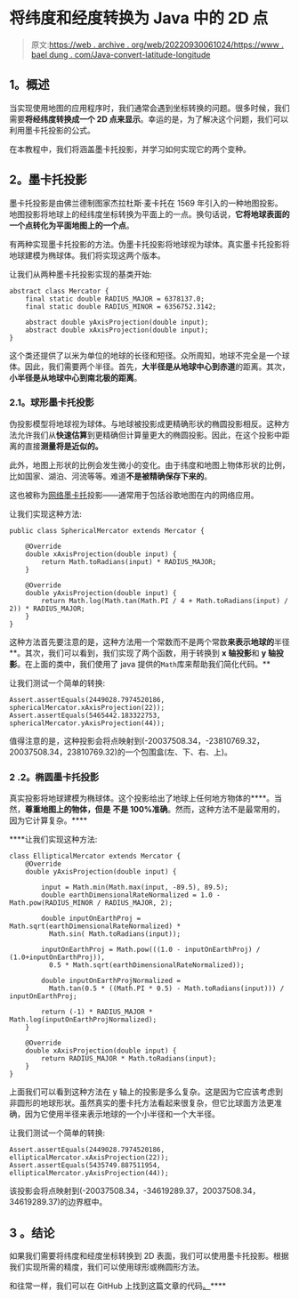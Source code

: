 # 将纬度和经度转换为 Java 中的 2D 点

> 原文:[https://web . archive . org/web/20220930061024/https://www . bael dung . com/Java-convert-latitude-longitude](https://web.archive.org/web/20220930061024/https://www.baeldung.com/java-convert-latitude-longitude)

## **1。概述**

当实现使用地图的应用程序时，我们通常会遇到坐标转换的问题。很多时候，我们需要**将经纬度转换成一个 2D 点来显示**。幸运的是，为了解决这个问题，我们可以利用墨卡托投影的公式。

在本教程中，我们将涵盖墨卡托投影，并学习如何实现它的两个变种。

## **2。墨卡托投影**

墨卡托投影是由佛兰德制图家杰拉杜斯·麦卡托在 1569 年引入的一种地图投影。地图投影将地球上的经纬度坐标转换为平面上的一点。换句话说，**它将地球表面的一个点转化为平面地图上的一个点**。

有两种实现墨卡托投影的方法。伪墨卡托投影将地球视为球体。真实墨卡托投影将地球建模为椭球体。我们将实现这两个版本。

让我们从两种墨卡托投影实现的基类开始:

```
abstract class Mercator {
    final static double RADIUS_MAJOR = 6378137.0;
    final static double RADIUS_MINOR = 6356752.3142;

    abstract double yAxisProjection(double input);
    abstract double xAxisProjection(double input);
}
```

这个类还提供了以米为单位的地球的长径和短径。众所周知，地球不完全是一个球体。因此，我们需要两个半径。首先，**大半径是从地球中心到赤道**的距离。其次，**小半径是从地球中心到南北极的距离**。

### **2.1。球形墨卡托投影**

伪投影模型将地球视为球体。与地球被投影成更精确形状的椭圆投影相反。这种方法允许我们从**快速估算**到更精确但计算量更大的椭圆投影。因此，在这个投影中距离的直接**测量将是近似的。**

此外，地图上形状的比例会发生微小的变化。由于纬度和地图上物体形状的比例，比如国家、湖泊、河流等等。难道**不是被精确保存下来的**。

这也被称为[网络墨卡托](https://web.archive.org/web/20220626204446/https://en.wikipedia.org/wiki/Web_Mercator_projection)投影——通常用于包括谷歌地图在内的网络应用。

让我们实现这种方法:

```
public class SphericalMercator extends Mercator {

    @Override
    double xAxisProjection(double input) {
        return Math.toRadians(input) * RADIUS_MAJOR;
    }

    @Override
    double yAxisProjection(double input) {
        return Math.log(Math.tan(Math.PI / 4 + Math.toRadians(input) / 2)) * RADIUS_MAJOR;
    }
}
```

这种方法首先要注意的是，这种方法用一个常数而不是两个常数**来表示地球的**半径**。其次，我们可以看到，我们实现了两个函数，用于转换到 **x 轴投影**和 **y 轴投影**。在上面的类中，我们使用了 java 提供的`Math`库来帮助我们简化代码。**

让我们测试一个简单的转换:

```
Assert.assertEquals(2449028.7974520186, sphericalMercator.xAxisProjection(22));
Assert.assertEquals(5465442.183322753, sphericalMercator.yAxisProjection(44));
```

值得注意的是，这种投影会将点映射到(-20037508.34，-23810769.32，20037508.34，23810769.32)的一个包围盒(左、下、右、上)。

### 2 **.2。椭圆墨卡托投影**

真实投影将地球建模为椭球体。这个投影给出了地球上任何地方物体的****。当然，**尊重地图上的物体，但是** **不是 100%准确**。然而，这种方法不是最常用的，因为它计算复杂。****

 ****让我们实现这种方法:

```
class EllipticalMercator extends Mercator {
    @Override
    double yAxisProjection(double input) {

        input = Math.min(Math.max(input, -89.5), 89.5);
        double earthDimensionalRateNormalized = 1.0 - Math.pow(RADIUS_MINOR / RADIUS_MAJOR, 2);

        double inputOnEarthProj = Math.sqrt(earthDimensionalRateNormalized) * 
          Math.sin( Math.toRadians(input));

        inputOnEarthProj = Math.pow(((1.0 - inputOnEarthProj) / (1.0+inputOnEarthProj)), 
          0.5 * Math.sqrt(earthDimensionalRateNormalized));

        double inputOnEarthProjNormalized = 
          Math.tan(0.5 * ((Math.PI * 0.5) - Math.toRadians(input))) / inputOnEarthProj;

        return (-1) * RADIUS_MAJOR * Math.log(inputOnEarthProjNormalized);
    }

    @Override
    double xAxisProjection(double input) {
        return RADIUS_MAJOR * Math.toRadians(input);
    }
}
```

上面我们可以看到这种方法在 y 轴上的投影是多么复杂。这是因为它应该考虑到非圆形的地球形状。虽然真实的墨卡托方法看起来很复杂，但它比球面方法更准确，因为它使用半径来表示地球的一个小半径和一个大半径。

让我们测试一个简单的转换:

```
Assert.assertEquals(2449028.7974520186, ellipticalMercator.xAxisProjection(22));
Assert.assertEquals(5435749.887511954, ellipticalMercator.yAxisProjection(44));
```

该投影会将点映射到(-20037508.34，-34619289.37，20037508.34，34619289.37)的边界框中。

## 3 **。结论**

如果我们需要将纬度和经度坐标转换到 2D 表面，我们可以使用墨卡托投影。根据我们实现所需的精度，我们可以使用球形或椭圆形方法。

和往常一样，我们可以在 GitHub 上找到这篇文章的代码[。](https://web.archive.org/web/20220626204446/https://github.com/eugenp/tutorials/tree/master/core-java-modules/core-java-lang-math-2)****